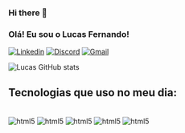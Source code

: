 ### Hi there 👋

### Olá! Eu sou o Lucas Fernando!
[![Linkedin](https://img.shields.io/badge/LinkedIn-0077B5?style=for-the-badge&logo=linkedin&logoColor=white)](https://www.linkedin.com/in/lucas-fernando-096b9022b/)
[![Discord](https://img.shields.io/badge/Discord-7289DA?style=for-the-badge&logo=discord&logoColor=white)](https://www.linkedin.com/in/lucas-fernando-096b9022b/)
[![Gmail](https://img.shields.io/badge/Gmail-D14836?style=for-the-badge&logo=gmail&logoColor=white)](https://www.linkedin.com/in/lucas-fernando-096b9022b/)


![Lucas GitHub stats](https://github-readme-stats.vercel.app/api?username=lucasfernando7ii&show_icons=true&theme=dracula)

## Tecnologias que uso no meu dia:

<div style="display: inline_block"></br>
<img align="center" alt="html5" src="https://img.shields.io/badge/HTML5-E34F26?style=for-the-badge&logo=html5&logoColor=white"/>
<img align="center" alt="html5" src="	https://img.shields.io/badge/CSS-239120?&style=for-the-badge&logo=css3&logoColor=white"/>
<img align="center" alt="html5" src="https://img.shields.io/badge/JavaScript-323330?style=for-the-badge&logo=javascript&logoColor=F7DF1E"/>
<img align="center" alt="html5" src="	https://img.shields.io/badge/Java-ED8B00?style=for-the-badge&logo=openjdk&logoColor=white"/>
<img align="center" alt="html5" src="	https://img.shields.io/badge/Vue.js-35495E?style=for-the-badge&logo=vue.js&logoColor=4FC08D"/>
</div>

